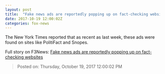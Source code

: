 ```yaml
---
layout: post
title:  "Fake news ads are reportedly popping up on fact-checking websites"
date: 2017-10-19 12:00:02Z
categories: fox-news
---
```


The New York Times reported that as recent as last week, these ads were found on sites like PolitiFact and Snopes.


Full story on F3News: [Fake news ads are reportedly popping up on fact-checking websites](http://www.f3nws.com/n/qbSekE)

> Posted on: Thursday, October 19, 2017 12:00:02 PM
